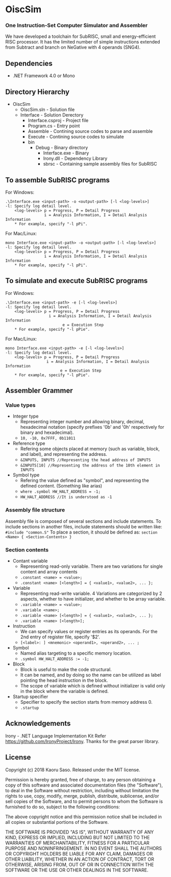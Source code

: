 # OiscSim
### One Instruction-Set Computer Simulator and Assembler
We have developed a toolchain for SubRISC, small and energy-efficient RISC processor. It has the limited number of simple instructions extended from Subtract and branch on NeGative with 4 operands (SNG4).

## Dependencies
- .NET Framework 4.0 or Mono

## Directory Hierarchy
- OiscSim
  - OiscSim.sln - Solution file
  - Interface - Solution Derectory
    - Interface.csproj - Project file
    - Program.cs - Entry point
    - Assemble - Contining source codes to parse and assemble
    - Execute - Contining source codes to simulate
    - bin
      - Debug - Binary directory
        - Interface.exe - Binary
        - Irony.dll - Dependency Library
        - sbrsc - Containing sample assembly files for SubRISC

## To assemble SubRISC programs
For Windows:
```
.\Interface.exe <input-path> -o <output-path> [-l <log-levels>]
-l: Specify log detail level.
    <log-levels> p = Progress, P = Detail Progress
	             i = Analysis Information, I = Detail Analysis Information
    * For example, specify "-l pPi".
```
For Mac/Linux:
```
mono Interface.exe <input-path> -o <output-path> [-l <log-levels>]
-l: Specify log detail level.
    <log-levels> p = Progress, P = Detail Progress
	             i = Analysis Information, I = Detail Analysis Information
    * For example, specify "-l pPi".
```

## To simulate and execute SubRISC programs
For Windows:
```
.\Interface.exe <input-path> -e [-l <log-levels>]
-l: Specify log detail level.
    <log-levels> p = Progress, P = Detail Progress
	               i = Analysis Information, I = Detail Analysis Information
				         e = Execution Step
    * For example, specify "-l pPie".
```
For Mac/Linux:
```
mono Interface.exe <input-path> -e [-l <log-levels>]
-l: Specify log detail level.
    <log-levels> p = Progress, P = Detail Progress
	              i = Analysis Information, I = Detail Analysis Information
				        e = Execution Step
    * For example, specify "-l pPie".
```

## Assembler Grammer
### Value types
- Integer type
  - Representing integer number and allowing binary, decimal, hexadecimal notation (specify prefixes '0b' and '0h' respectively for binary and hexadecimal).
  - `10, -10, 0x7FFF, 0b11011`
- Reference type
  - Refering some objects placed at memory (such as variable, block, and label), and representing the address.
  - `&INPUTS, INPUTS //Representing the head address of INPUTS`
  - `&INPUTS[10] //Representing the address of the 10th element in INPUTS`
- Symbol type
  - Refering the value defined as "symbol", and representing the defined content. (Something like arias)
  - `where .symbol HW_HALT_ADDRESS = -1;`
  - `HW_HALT_ADDRESS //It is understood as -1`
### Assembly file structure
Assembly file is composed of several sections and include statements.
To include sections in another files, include statements should be written like:
`#include "common.S"`
To place a section, it should be defined as:
`section <Name> { <Section-Contents> }`
### Section contents
- Contant variable
  - Representing read-only variable. There are two variations for single content and array contents
  - `.constant <name> = <value>;`
  - `.constant <name> [<length>] = { <value1>, <value2>, ... };`
- Variable
  - Representing read-write variable. 4 Variations are categorized by 2 aspects, whether to have initializer, and whether to be array variable.
  - `.variable <name> = <value>;`
  - `.variable <name>;`
  - `.variable <name> [<length>] = { <value1>, <value2>, ... };`
  - `.variable <name> [<length>];`
- Instruction
  - We can specify values or register entries as its operands. For the 2nd entry of register file, specify '$2'.
  - `[<label>: ] <mnemonic> <operand1>, <operand2>, ... ;`
- Symbol
  - Named alias targeting to a specific memory location.
  - `.symbol HW_HALT_ADDRESS := -1;`
- Block
  - Block is useful to make the code structural.
  - It can be named, and by doing so the name can be utilized as label pointing the head instruction in the block.
  - The scope of variable which is defined without initializer is valid only in the block where the variable is defined.
- Startup specifier
  - Specifier to specify the section starts from memory address 0.
  - `.startup`

## Acknowledgements
Irony - .NET Language Implementation Kit
Refer https://github.com/IronyProject/Irony. Thanks for the great parser library.
  
## License
Copyright (c) 2018 Kaoru Saso.
Released under the MIT license.

Permission is hereby granted, free of charge, to any person obtaining a 
copy of this software and associated documentation files (the 
"Software"), to deal in the Software without restriction, including 
without limitation the rights to use, copy, modify, merge, publish, 
distribute, sublicense, and/or sell copies of the Software, and to 
permit persons to whom the Software is furnished to do so, subject to 
the following conditions:

The above copyright notice and this permission notice shall be 
included in all copies or substantial portions of the Software.

THE SOFTWARE IS PROVIDED "AS IS", WITHOUT WARRANTY OF ANY KIND, 
EXPRESS OR IMPLIED, INCLUDING BUT NOT LIMITED TO THE WARRANTIES OF 
MERCHANTABILITY, FITNESS FOR A PARTICULAR PURPOSE AND 
NONINFRINGEMENT. IN NO EVENT SHALL THE AUTHORS OR COPYRIGHT HOLDERS BE 
LIABLE FOR ANY CLAIM, DAMAGES OR OTHER LIABILITY, WHETHER IN AN ACTION 
OF CONTRACT, TORT OR OTHERWISE, ARISING FROM, OUT OF OR IN CONNECTION 
WITH THE SOFTWARE OR THE USE OR OTHER DEALINGS IN THE SOFTWARE.
